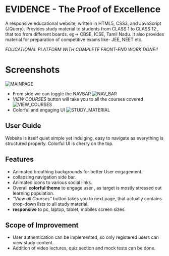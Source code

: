 # EVIDENCE - The Proof of Excellence

A responsive educational website, written in HTML5, CSS3, and JavaScript (JQuery). Provides study material to students from CLASS 1 to CLASS 12 , that too from different boards. eg-> CBSE, ICSE, Tamil Nadu. It also provides material for preparation of competitive exams like- JEE, NEET etc. 

*EDUCATIONAL PLATFORM WITH COMPLETE FRONT-END WORK DONE!!*
# Screenshots
![MAINPAGE](https://github.com/aadhar-jain/Evidence/assets/128128944/9b0fffde-fcef-4cd2-a669-449baf0f8582)

- From side we can toggle the NAVBAR
![NAV_BAR](https://github.com/aadhar-jain/Evidence/assets/128128944/9f720566-de60-4442-9913-e84acb142cd7)
- *VIEW COURSES* button will take you to all the courses covered
![VIEW_COURSES](https://github.com/aadhar-jain/Evidence/assets/128128944/c3948f8c-7f56-4131-a877-822845d8cc8f)
- Colorful and engaging UI
![STUDY_MATERIAL](https://github.com/aadhar-jain/Evidence/assets/128128944/494d813c-cda9-4ac5-b7f4-b58a2298576d)


## User Guide
Website is itself quiet simple yet indulging, easy to navigate as everything is structured properly. Colorful UI is cherry on the top. 

## Features
- Animated breathing backgrounds for better User engagement.
- collapsing navigation side bar.
- Animated icons to various social links.
- Overall **colorful theme** to engage user , as target is mostly stressed out learning population.
- *"View all Courses"* button takes you to next page, that actually contains drop-down lists to all study material.
-  **responsive** to pc, laptop, tablet, mobiles screen sizes.
## Scope of Improvement
- User authentication can be implemented, so only registered users can view study content.
- Addition of video lectures, quiz section and mock tests can be done.

